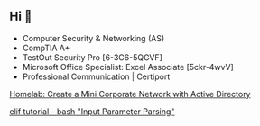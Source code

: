 ## Hi 👋
- Computer Security & Networking (AS)
- CompTIA A+
- TestOut Security Pro [6-3C6-5QGVF]
- Microsoft Office Specialist: Excel Associate [5ckr-4wvV]
- Professional Communication | Certiport


[Homelab: Create a Mini Corporate Network with Active Directory ](https://github.com/JK-Tmux/Homelab-Utilizing-Active-Directory-)

[elif tutorial - bash "Input Parameter Parsing"](https://github.com/janikaralee/interactive-tutorials/blob/master/tutorials/learnshell.org/en/elif.md)


